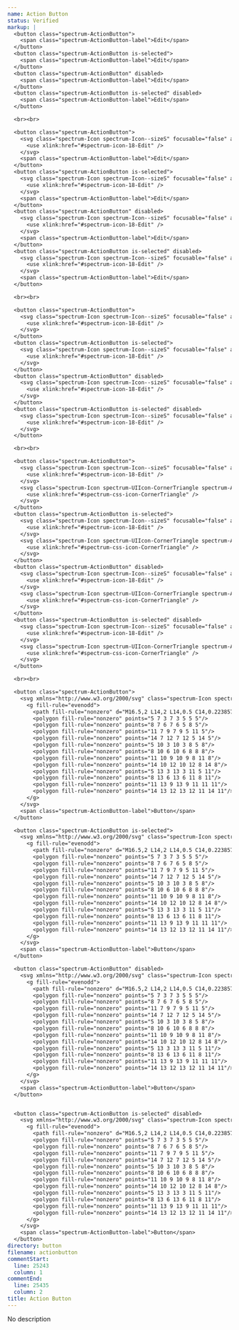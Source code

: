 ```yaml
---
name: Action Button
status: Verified
markup: |
  <button class="spectrum-ActionButton">
    <span class="spectrum-ActionButton-label">Edit</span>
  </button>
  <button class="spectrum-ActionButton is-selected">
    <span class="spectrum-ActionButton-label">Edit</span>
  </button>
  <button class="spectrum-ActionButton" disabled>
    <span class="spectrum-ActionButton-label">Edit</span>
  </button>
  <button class="spectrum-ActionButton is-selected" disabled>
    <span class="spectrum-ActionButton-label">Edit</span>
  </button>

  <br><br>

  <button class="spectrum-ActionButton">
    <svg class="spectrum-Icon spectrum-Icon--sizeS" focusable="false" aria-hidden="true" aria-label="Edit">
      <use xlink:href="#spectrum-icon-18-Edit" />
    </svg>
    <span class="spectrum-ActionButton-label">Edit</span>
  </button>
  <button class="spectrum-ActionButton is-selected">
    <svg class="spectrum-Icon spectrum-Icon--sizeS" focusable="false" aria-hidden="true" aria-label="Edit">
      <use xlink:href="#spectrum-icon-18-Edit" />
    </svg>
    <span class="spectrum-ActionButton-label">Edit</span>
  </button>
  <button class="spectrum-ActionButton" disabled>
    <svg class="spectrum-Icon spectrum-Icon--sizeS" focusable="false" aria-hidden="true" aria-label="Edit">
      <use xlink:href="#spectrum-icon-18-Edit" />
    </svg>
    <span class="spectrum-ActionButton-label">Edit</span>
  </button>
  <button class="spectrum-ActionButton is-selected" disabled>
    <svg class="spectrum-Icon spectrum-Icon--sizeS" focusable="false" aria-hidden="true" aria-label="Edit">
      <use xlink:href="#spectrum-icon-18-Edit" />
    </svg>
    <span class="spectrum-ActionButton-label">Edit</span>
  </button>

  <br><br>

  <button class="spectrum-ActionButton">
    <svg class="spectrum-Icon spectrum-Icon--sizeS" focusable="false" aria-hidden="true" aria-label="Edit">
      <use xlink:href="#spectrum-icon-18-Edit" />
    </svg>
  </button>
  <button class="spectrum-ActionButton is-selected">
    <svg class="spectrum-Icon spectrum-Icon--sizeS" focusable="false" aria-hidden="true" aria-label="Edit">
      <use xlink:href="#spectrum-icon-18-Edit" />
    </svg>
  </button>
  <button class="spectrum-ActionButton" disabled>
    <svg class="spectrum-Icon spectrum-Icon--sizeS" focusable="false" aria-hidden="true" aria-label="Edit">
      <use xlink:href="#spectrum-icon-18-Edit" />
    </svg>
  </button>
  <button class="spectrum-ActionButton is-selected" disabled>
    <svg class="spectrum-Icon spectrum-Icon--sizeS" focusable="false" aria-hidden="true" aria-label="Edit">
      <use xlink:href="#spectrum-icon-18-Edit" />
    </svg>
  </button>

  <br><br>

  <button class="spectrum-ActionButton">
    <svg class="spectrum-Icon spectrum-Icon--sizeS" focusable="false" aria-hidden="true" aria-label="Edit">
      <use xlink:href="#spectrum-icon-18-Edit" />
    </svg>
    <svg class="spectrum-Icon spectrum-UIIcon-CornerTriangle spectrum-ActionButton-hold" focusable="false" aria-hidden="true">
      <use xlink:href="#spectrum-css-icon-CornerTriangle" />
    </svg>
  </button>
  <button class="spectrum-ActionButton is-selected">
    <svg class="spectrum-Icon spectrum-Icon--sizeS" focusable="false" aria-hidden="true" aria-label="Edit">
      <use xlink:href="#spectrum-icon-18-Edit" />
    </svg>
    <svg class="spectrum-Icon spectrum-UIIcon-CornerTriangle spectrum-ActionButton-hold" focusable="false" aria-hidden="true">
      <use xlink:href="#spectrum-css-icon-CornerTriangle" />
    </svg>
  </button>
  <button class="spectrum-ActionButton" disabled>
    <svg class="spectrum-Icon spectrum-Icon--sizeS" focusable="false" aria-hidden="true" aria-label="Edit">
      <use xlink:href="#spectrum-icon-18-Edit" />
    </svg>
    <svg class="spectrum-Icon spectrum-UIIcon-CornerTriangle spectrum-ActionButton-hold" focusable="false" aria-hidden="true">
      <use xlink:href="#spectrum-css-icon-CornerTriangle" />
    </svg>
  </button>
  <button class="spectrum-ActionButton is-selected" disabled>
    <svg class="spectrum-Icon spectrum-Icon--sizeS" focusable="false" aria-hidden="true" aria-label="Edit">
      <use xlink:href="#spectrum-icon-18-Edit" />
    </svg>
    <svg class="spectrum-Icon spectrum-UIIcon-CornerTriangle spectrum-ActionButton-hold" focusable="false" aria-hidden="true">
      <use xlink:href="#spectrum-css-icon-CornerTriangle" />
    </svg>
  </button>

  <br><br>

  <button class="spectrum-ActionButton">
    <svg xmlns="http://www.w3.org/2000/svg" class="spectrum-Icon spectrum-Icon--sizeS">
      <g fill-rule="evenodd">
        <path fill-rule="nonzero" d="M16.5,2 L14,2 L14,0.5 C14,0.223857625 13.7761424,0 13.5,0 L12.5,0 C12.2238576,0 12,0.223857625 12,0.5 L12,2 L5,2 L5,0.5 C5,0.223857625 4.77614237,0 4.5,0 L3.5,0 C3.22385763,0 3,0.223857625 3,0.5 L3,2 L0.5,2 C0.223857625,2 3.38176876e-17,2.22385763 0,2.5 L0,15.5 C3.38176876e-17,15.7761424 0.223857625,16 0.5,16 L16.5,16 C16.7761424,16 17,15.7761424 17,15.5 L17,2.5 C17,2.22385763 16.7761424,2 16.5,2 Z M16,15 L1,15 L1,3 L3,3 L3,3.5 C3,3.77614237 3.22385763,4 3.5,4 L4.5,4 C4.77614237,4 5,3.77614237 5,3.5 L5,3 L12,3 L12,3.5 C12,3.77614237 12.2238576,4 12.5,4 L13.5,4 C13.7761424,4 14,3.77614237 14,3.5 L14,3 L16,3 L16,15 Z"/>
        <polygon fill-rule="nonzero" points="5 7 3 7 3 5 5 5"/>
        <polygon fill-rule="nonzero" points="8 7 6 7 6 5 8 5"/>
        <polygon fill-rule="nonzero" points="11 7 9 7 9 5 11 5"/>
        <polygon fill-rule="nonzero" points="14 7 12 7 12 5 14 5"/>
        <polygon fill-rule="nonzero" points="5 10 3 10 3 8 5 8"/>
        <polygon fill-rule="nonzero" points="8 10 6 10 6 8 8 8"/>
        <polygon fill-rule="nonzero" points="11 10 9 10 9 8 11 8"/>
        <polygon fill-rule="nonzero" points="14 10 12 10 12 8 14 8"/>
        <polygon fill-rule="nonzero" points="5 13 3 13 3 11 5 11"/>
        <polygon fill-rule="nonzero" points="8 13 6 13 6 11 8 11"/>
        <polygon fill-rule="nonzero" points="11 13 9 13 9 11 11 11"/>
        <polygon fill-rule="nonzero" points="14 13 12 13 12 11 14 11"/>
      </g>
    </svg>
    <span class="spectrum-ActionButton-label">Button</span>
  </button>

  <button class="spectrum-ActionButton is-selected">
    <svg xmlns="http://www.w3.org/2000/svg" class="spectrum-Icon spectrum-Icon--sizeS">
      <g fill-rule="evenodd">
        <path fill-rule="nonzero" d="M16.5,2 L14,2 L14,0.5 C14,0.223857625 13.7761424,0 13.5,0 L12.5,0 C12.2238576,0 12,0.223857625 12,0.5 L12,2 L5,2 L5,0.5 C5,0.223857625 4.77614237,0 4.5,0 L3.5,0 C3.22385763,0 3,0.223857625 3,0.5 L3,2 L0.5,2 C0.223857625,2 3.38176876e-17,2.22385763 0,2.5 L0,15.5 C3.38176876e-17,15.7761424 0.223857625,16 0.5,16 L16.5,16 C16.7761424,16 17,15.7761424 17,15.5 L17,2.5 C17,2.22385763 16.7761424,2 16.5,2 Z M16,15 L1,15 L1,3 L3,3 L3,3.5 C3,3.77614237 3.22385763,4 3.5,4 L4.5,4 C4.77614237,4 5,3.77614237 5,3.5 L5,3 L12,3 L12,3.5 C12,3.77614237 12.2238576,4 12.5,4 L13.5,4 C13.7761424,4 14,3.77614237 14,3.5 L14,3 L16,3 L16,15 Z"/>
        <polygon fill-rule="nonzero" points="5 7 3 7 3 5 5 5"/>
        <polygon fill-rule="nonzero" points="8 7 6 7 6 5 8 5"/>
        <polygon fill-rule="nonzero" points="11 7 9 7 9 5 11 5"/>
        <polygon fill-rule="nonzero" points="14 7 12 7 12 5 14 5"/>
        <polygon fill-rule="nonzero" points="5 10 3 10 3 8 5 8"/>
        <polygon fill-rule="nonzero" points="8 10 6 10 6 8 8 8"/>
        <polygon fill-rule="nonzero" points="11 10 9 10 9 8 11 8"/>
        <polygon fill-rule="nonzero" points="14 10 12 10 12 8 14 8"/>
        <polygon fill-rule="nonzero" points="5 13 3 13 3 11 5 11"/>
        <polygon fill-rule="nonzero" points="8 13 6 13 6 11 8 11"/>
        <polygon fill-rule="nonzero" points="11 13 9 13 9 11 11 11"/>
        <polygon fill-rule="nonzero" points="14 13 12 13 12 11 14 11"/>
      </g>
    </svg>
    <span class="spectrum-ActionButton-label">Button</span>
  </button>

  <button class="spectrum-ActionButton" disabled>
    <svg xmlns="http://www.w3.org/2000/svg" class="spectrum-Icon spectrum-Icon--sizeS">
      <g fill-rule="evenodd">
        <path fill-rule="nonzero" d="M16.5,2 L14,2 L14,0.5 C14,0.223857625 13.7761424,0 13.5,0 L12.5,0 C12.2238576,0 12,0.223857625 12,0.5 L12,2 L5,2 L5,0.5 C5,0.223857625 4.77614237,0 4.5,0 L3.5,0 C3.22385763,0 3,0.223857625 3,0.5 L3,2 L0.5,2 C0.223857625,2 3.38176876e-17,2.22385763 0,2.5 L0,15.5 C3.38176876e-17,15.7761424 0.223857625,16 0.5,16 L16.5,16 C16.7761424,16 17,15.7761424 17,15.5 L17,2.5 C17,2.22385763 16.7761424,2 16.5,2 Z M16,15 L1,15 L1,3 L3,3 L3,3.5 C3,3.77614237 3.22385763,4 3.5,4 L4.5,4 C4.77614237,4 5,3.77614237 5,3.5 L5,3 L12,3 L12,3.5 C12,3.77614237 12.2238576,4 12.5,4 L13.5,4 C13.7761424,4 14,3.77614237 14,3.5 L14,3 L16,3 L16,15 Z"/>
        <polygon fill-rule="nonzero" points="5 7 3 7 3 5 5 5"/>
        <polygon fill-rule="nonzero" points="8 7 6 7 6 5 8 5"/>
        <polygon fill-rule="nonzero" points="11 7 9 7 9 5 11 5"/>
        <polygon fill-rule="nonzero" points="14 7 12 7 12 5 14 5"/>
        <polygon fill-rule="nonzero" points="5 10 3 10 3 8 5 8"/>
        <polygon fill-rule="nonzero" points="8 10 6 10 6 8 8 8"/>
        <polygon fill-rule="nonzero" points="11 10 9 10 9 8 11 8"/>
        <polygon fill-rule="nonzero" points="14 10 12 10 12 8 14 8"/>
        <polygon fill-rule="nonzero" points="5 13 3 13 3 11 5 11"/>
        <polygon fill-rule="nonzero" points="8 13 6 13 6 11 8 11"/>
        <polygon fill-rule="nonzero" points="11 13 9 13 9 11 11 11"/>
        <polygon fill-rule="nonzero" points="14 13 12 13 12 11 14 11"/>
      </g>
    </svg>
    <span class="spectrum-ActionButton-label">Button</span>
  </button>


  <button class="spectrum-ActionButton is-selected" disabled>
    <svg xmlns="http://www.w3.org/2000/svg" class="spectrum-Icon spectrum-Icon--sizeS">
      <g fill-rule="evenodd">
        <path fill-rule="nonzero" d="M16.5,2 L14,2 L14,0.5 C14,0.223857625 13.7761424,0 13.5,0 L12.5,0 C12.2238576,0 12,0.223857625 12,0.5 L12,2 L5,2 L5,0.5 C5,0.223857625 4.77614237,0 4.5,0 L3.5,0 C3.22385763,0 3,0.223857625 3,0.5 L3,2 L0.5,2 C0.223857625,2 3.38176876e-17,2.22385763 0,2.5 L0,15.5 C3.38176876e-17,15.7761424 0.223857625,16 0.5,16 L16.5,16 C16.7761424,16 17,15.7761424 17,15.5 L17,2.5 C17,2.22385763 16.7761424,2 16.5,2 Z M16,15 L1,15 L1,3 L3,3 L3,3.5 C3,3.77614237 3.22385763,4 3.5,4 L4.5,4 C4.77614237,4 5,3.77614237 5,3.5 L5,3 L12,3 L12,3.5 C12,3.77614237 12.2238576,4 12.5,4 L13.5,4 C13.7761424,4 14,3.77614237 14,3.5 L14,3 L16,3 L16,15 Z"/>
        <polygon fill-rule="nonzero" points="5 7 3 7 3 5 5 5"/>
        <polygon fill-rule="nonzero" points="8 7 6 7 6 5 8 5"/>
        <polygon fill-rule="nonzero" points="11 7 9 7 9 5 11 5"/>
        <polygon fill-rule="nonzero" points="14 7 12 7 12 5 14 5"/>
        <polygon fill-rule="nonzero" points="5 10 3 10 3 8 5 8"/>
        <polygon fill-rule="nonzero" points="8 10 6 10 6 8 8 8"/>
        <polygon fill-rule="nonzero" points="11 10 9 10 9 8 11 8"/>
        <polygon fill-rule="nonzero" points="14 10 12 10 12 8 14 8"/>
        <polygon fill-rule="nonzero" points="5 13 3 13 3 11 5 11"/>
        <polygon fill-rule="nonzero" points="8 13 6 13 6 11 8 11"/>
        <polygon fill-rule="nonzero" points="11 13 9 13 9 11 11 11"/>
        <polygon fill-rule="nonzero" points="14 13 12 13 12 11 14 11"/>
      </g>
    </svg>
    <span class="spectrum-ActionButton-label">Button</span>
  </button>
directory: button
filename: actionbutton
commentStart:
  line: 25243
  column: 1
commentEnd:
  line: 25435
  column: 2
title: Action Button
---
```

No description